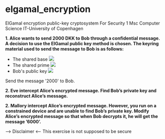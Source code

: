 # elgamal_encryption
ElGamal encryption public-key cryptosystem
For Security 1 Msc Computer Science IT-University of Copenhagen

**1. Alice wants to send 2000 DKK to Bob through a confidential message. A decision to use the ElGamal public key method is chosen. The keyring material used to send the message to Bob is as follows:**
 
* The shared base <img src="https://render.githubusercontent.com/render/math?math=g = 666">
* The shared prime <img src="https://render.githubusercontent.com/render/math?math=p = 6661">
* Bob's public key <img src="https://render.githubusercontent.com/render/math?math=PK = g^{x} mod p = 227">


Send the message '2000' to Bob.

**2. Eve intercept Alice’s encrypted message. Find Bob’s private key and reconstruct Alice’s message.**

**2. Mallory intercept Alice’s encrypted message. However, you run on a constrained device and are unable to find Bob’s private key.
Modify Alice’s encrypted message so that when Bob decrypts it, he will get the message ’6000’.**

--> Disclaimer <--
This exercise is not supposed to be secure

